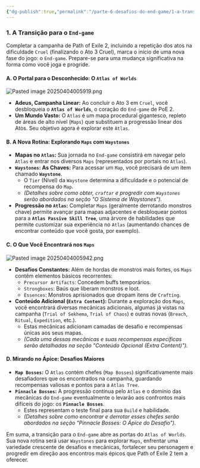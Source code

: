 ```yaml
---
{"dg-publish":true,"permalink":"/parte-6-desafios-do-end-game/1-a-transicao-para-o-end-game/"}
---
```


### 1. A Transição para o `End-game`

Completar a campanha de Path of Exile 2, incluindo a repetição dos atos na dificuldade `Cruel` (finalizando o Ato 3 Cruel), marca o início de uma nova fase do jogo: o `End-game`. Prepare-se para uma mudança significativa na forma como você joga e progride.

#### A. O Portal para o Desconhecido: O `Atlas of Worlds`
![Pasted image 20250404005919.png](/img/user/ANEXOS/Pasted%20image%2020250404005919.png)
*   **Adeus, Campanha Linear:** Ao concluir o Ato 3 em `Cruel`, você desbloqueia o **`Atlas of Worlds`**, o coração do `End-game` de PoE 2.
*   **Um Mundo Vasto:** O `Atlas` é um mapa procedural gigantesco, repleto de áreas de alto nível (`Maps`) que substituem a progressão linear dos Atos. Seu objetivo agora é explorar este `Atlas`.

#### B. A Nova Rotina: Explorando `Maps` com `Waystones`

*   **Mapas no `Atlas`:** Sua jornada no `End-game` consistirá em navegar pelo `Atlas` e entrar nos diversos `Maps` (representados por portais no `Atlas`).
*   **`Waystones`: As Chaves:** Para acessar um `Map`, você precisará de um item chamado **`Waystone`**.
    *   O `Tier` (Nível) da `Waystone` determina a dificuldade e o potencial de recompensa do `Map`.
    *   *(Detalhes sobre como obter, `craftar` e progredir com `Waystones` serão abordados na seção "O Sistema de Waystones").*
*   **Progressão no `Atlas`:** Completar `Maps` (geralmente derrotando monstros chave) permite avançar para mapas adjacentes e desbloquear pontos para a **`Atlas Passive Skill Tree`**, uma árvore de habilidades que permite customizar sua experiência no `Atlas` (aumentando chances de encontrar conteúdo que você gosta, por exemplo).

#### C. O Que Você Encontrará nos `Maps`
![Pasted image 20250404005942.png](/img/user/ANEXOS/Pasted%20image%2020250404005942.png)
*   **Desafios Constantes:** Além de hordas de monstros mais fortes, os `Maps` contêm elementos básicos recorrentes:
    *   `Precursor Artifacts`: Concedem buffs temporários.
    *   `Strongboxes`: Baús que liberam monstros e loot.
    *   `Essences`: Monstros aprisionados que dropam itens de `Crafting`.
*   **Conteúdo Adicional (`Extra Content`):** Durante a exploração dos `Maps`, você encontrará diversas mecânicas adicionais, algumas já vistas na campanha (`Trial of Sekhema`, `Trial of Chaos`) e outras novas (`Breach`, `Ritual`, `Expedition`, etc.).
    *   Estas mecânicas adicionam camadas de desafio e recompensas únicas aos seus mapas.
    *   *(Cada uma dessas mecânicas e suas recompensas específicas serão detalhadas na seção "Conteúdo Opcional (Extra Content)").*

#### D. Mirando no Ápice: Desafios Maiores

*   **`Map Bosses`:** O `Atlas` contém chefes (`Map Bosses`) significativamente mais desafiadores que os encontrados na campanha, guardando recompensas valiosas e pontos para a `Atlas Tree`.
*   **`Pinnacle Bosses`:** A progressão contínua pelo `Atlas` e o domínio das mecânicas do `End-game` eventualmente o levarão aos confrontos mais difíceis do jogo: os **`Pinnacle Bosses`**.
    *   Estes representam o teste final para sua `Build` e habilidade.
    *   *(Detalhes sobre como encontrar e derrotar esses chefes serão abordados na seção "Pinnacle Bosses: O Ápice do Desafio").*

Em suma, a transição para o `End-game` abre as portas do `Atlas of Worlds`. Sua nova rotina será usar `Waystones` para explorar `Maps`, enfrentar uma variedade crescente de desafios e mecânicas, fortalecer seu personagem e progredir em direção aos encontros mais épicos que Path of Exile 2 tem a oferecer.